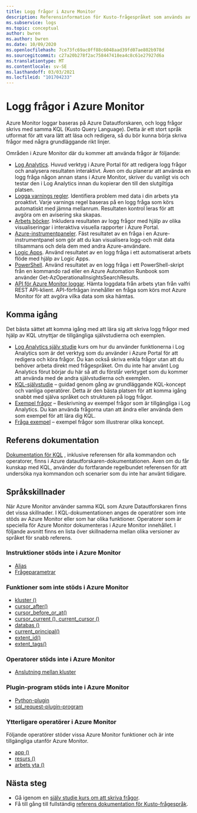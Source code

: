 ```yaml
---
title: Logg frågor i Azure Monitor
description: Referensinformation för Kusto-frågespråket som används av Azure Monitor. Innehåller ytterligare element som är speciella för Azure Monitor och element som inte stöds i Azure Monitor logg frågor.
ms.subservice: logs
ms.topic: conceptual
author: bwren
ms.author: bwren
ms.date: 10/09/2020
ms.openlocfilehash: 7ce73fc69ac0ff88c6048aad39fd07ae802b978d
ms.sourcegitcommit: c27a20b278f2ac758447418ea4c8c61e27927d6a
ms.translationtype: MT
ms.contentlocale: sv-SE
ms.lasthandoff: 03/03/2021
ms.locfileid: "101704233"
---
```

# <a name="log-queries-in-azure-monitor"></a>Logg frågor i Azure Monitor
Azure Monitor loggar baseras på Azure Datautforskaren, och logg frågor skrivs med samma KQL (Kusto Query Language). Detta är ett stort språk utformat för att vara lätt att läsa och redigera, så du bör kunna börja skriva frågor med några grundläggande rikt linjer.

Områden i Azure Monitor där du kommer att använda frågor är följande:

- [Log Analytics](../logs/log-analytics-overview.md). Huvud verktyg i Azure Portal för att redigera logg frågor och analysera resultaten interaktivt. Även om du planerar att använda en logg fråga någon annan stans i Azure Monitor, skriver du vanligt vis och testar den i Log Analytics innan du kopierar den till den slutgiltiga platsen.
- [Logga varnings regler](../alerts/alerts-overview.md). Identifiera problem med data i din arbets yta proaktivt.  Varje varnings regel baseras på en logg fråga som körs automatiskt med jämna mellanrum.  Resultaten kontrol leras för att avgöra om en avisering ska skapas.
- [Arbets böcker](../visualize/workbooks-overview.md). Inkludera resultaten av logg frågor med hjälp av olika visualiseringar i interaktiva visuella rapporter i Azure Portal.
- [Azure-instrumentpaneler](../visualize/tutorial-logs-dashboards.md). Fäst resultatet av en fråga i en Azure-instrumentpanel som gör att du kan visualisera logg-och mät data tillsammans och dela dem med andra Azure-användare.
- [Logic Apps](../logs/logicapp-flow-connector.md).  Använd resultatet av en logg fråga i ett automatiserat arbets flöde med hjälp av Logic Apps.
- [PowerShell](/powershell/module/az.operationalinsights/get-azoperationalinsightssearchresult). Använd resultatet av en logg fråga i ett PowerShell-skript från en kommando rad eller en Azure Automation Runbook som använder Get-AzOperationalInsightsSearchResults.
- [API för Azure Monitor loggar](https://dev.loganalytics.io). Hämta loggdata från arbets ytan från valfri REST API-klient.  API-förfrågan innehåller en fråga som körs mot Azure Monitor för att avgöra vilka data som ska hämtas.

## <a name="getting-started"></a>Komma igång
Det bästa sättet att komma igång med att lära sig att skriva logg frågor med hjälp av KQL utnyttjar de tillgängliga självstudierna och exemplen.

- [Log Analytics själv studie](./log-analytics-tutorial.md) kurs om hur du använder funktionerna i Log Analytics som är det verktyg som du använder i Azure Portal för att redigera och köra frågor. Du kan också skriva enkla frågor utan att du behöver arbeta direkt med frågespråket. Om du inte har använt Log Analytics förut börjar du här så att du förstår verktyget som du kommer att använda med de andra självstudierna och exemplen.
- [KQL-självstudie](/azure/data-explorer/kusto/query/tutorial?pivots=azuremonitor) – guidad genom gång av grundläggande KQL-koncept och vanliga operatörer. Detta är den bästa platsen för att komma igång snabbt med själva språket och strukturen på logg frågor. 
- [Exempel frågor](../logs/example-queries.md) – Beskrivning av exempel frågor som är tillgängliga i Log Analytics. Du kan använda frågorna utan att ändra eller använda dem som exempel för att lära dig KQL.
- [Fråga exempel](/azure/data-explorer/kusto/query/samples?pivots=azuremonitor) – exempel frågor som illustrerar olika koncept.



## <a name="reference-documentation"></a>Referens dokumentation
[Dokumentation för KQL](/azure/data-explorer/kusto/query/) , inklusive referensen för alla kommandon och operatorer, finns i Azure datautforskaren-dokumentationen. Även om du får kunskap med KQL, använder du fortfarande regelbundet referensen för att undersöka nya kommandon och scenarier som du inte har använt tidigare.


## <a name="language-differences"></a>Språkskillnader
När Azure Monitor använder samma KQL som Azure Datautforskaren finns det vissa skillnader. I KQL-dokumentationen anges de operatörer som inte stöds av Azure Monitor eller som har olika funktioner. Operatorer som är speciella för Azure Monitor dokumenteras i Azure Monitor innehållet. I följande avsnitt finns en lista över skillnaderna mellan olika versioner av språket för snabb referens.

### <a name="statements-not-supported-in-azure-monitor"></a>Instruktioner stöds inte i Azure Monitor

* [Alias](/azure/kusto/query/aliasstatement)
* [Frågeparametrar](/azure/kusto/query/queryparametersstatement)

### <a name="functions-not-supported-in-azure-monitor"></a>Funktioner som inte stöds i Azure Monitor

* [kluster ()](/azure/kusto/query/clusterfunction)
* [cursor_after()](/azure/kusto/query/cursorafterfunction)
* [cursor_before_or_at()](/azure/kusto/query/cursorbeforeoratfunction)
* [cursor_current (), current_cursor ()](/azure/kusto/query/cursorcurrent)
* [databas ()](/azure/kusto/query/databasefunction)
* [current_principal()](/azure/kusto/query/current-principalfunction)
* [extent_id()](/azure/kusto/query/extentidfunction)
* [extent_tags()](/azure/kusto/query/extenttagsfunction)

### <a name="operators-not-supported-in-azure-monitor"></a>Operatorer stöds inte i Azure Monitor

* [Anslutning mellan kluster](/azure/kusto/query/joincrosscluster)

### <a name="plugins-not-supported-in-azure-monitor"></a>Plugin-program stöds inte i Azure Monitor

* [Python-plugin](/azure/kusto/query/pythonplugin)
* [sql_request-plugin-program](/azure/kusto/query/sqlrequestplugin)


### <a name="additional-operators-in-azure-monitor"></a>Ytterligare operatörer i Azure Monitor
Följande operatörer stöder vissa Azure Monitor funktioner och är inte tillgängliga utanför Azure Monitor.

* [app ()](../logs/app-expression.md)
* [resurs ()](./resource-expression.md)
* [arbets yta ()](../logs/workspace-expression.md)

## <a name="next-steps"></a>Nästa steg
- Gå igenom en [själv studie kurs om att skriva frågor](/azure/data-explorer/kusto/query/tutorial?pivots=azuremonitor).
- Få till gång till fullständig [referens dokumentation för Kusto-frågespråk](/azure/kusto/query/).